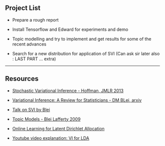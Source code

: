 ## Project List

- Prepare a rough report

- Install Tensorflow and Edward for experiments and demo

- Topic modelling and try to implement and get results for some of the recent advances

- Search for a new distribution for application of SVI (Can ask sir later also : LAST PART ... extra)

-----

## Resources

- [Stochastic Variational Inference - Hoffman, JMLR 2013](http://jmlr.org/papers/volume14/hoffman13a/hoffman13a.pdf)

- [Variational Inference: A Review for Statisticians - DM BLei, arxiv](https://arxiv.org/pdf/1601.00670.pdf)

- [Talk on SVI by Blei](http://techtalks.tv/talks/stochastic-variational-inference/57865/)

- [Topic Models - Blei Lafferty 2009](http://www.cs.columbia.edu/~blei/papers/BleiLafferty2009.pdf)

- [Online Learning for Latent Dirichlet Allocation](http://www.cs.columbia.edu/~blei/papers/HoffmanBleiBach2010b.pdf)

- [Youtube video explanation: VI for LDA](https://youtu.be/2pEkWk-LHmU)
